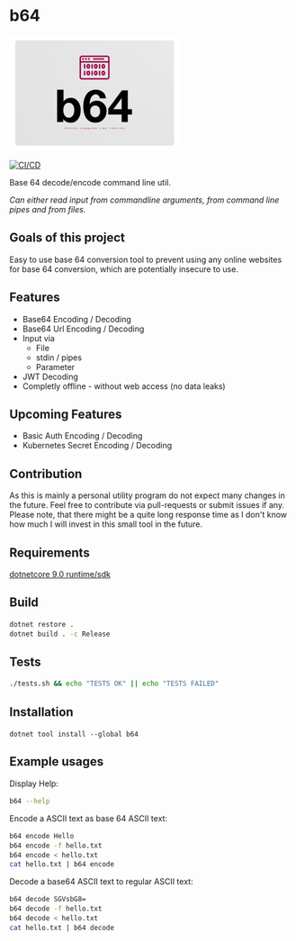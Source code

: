 ﻿# b64

![b64 logo](logo_small.png)

[![CI/CD](https://github.com/PeterIttner/b64/actions/workflows/dotnet.yml/badge.svg)](https://github.com/PeterIttner/b64/actions/workflows/dotnet.yml)

Base 64 decode/encode command line util.

*Can either read input from commandline arguments, from command line pipes and from files.*

## Goals of this project

Easy to use base 64 conversion tool to prevent using any online websites for base 64 conversion, which are potentially insecure to use.

## Features

- Base64 Encoding / Decoding
- Base64 Url Encoding / Decoding
- Input via
  - File
  - stdin / pipes
  - Parameter
- JWT Decoding
- Completly offline - without web access (no data leaks)

## Upcoming Features

- Basic Auth Encoding / Decoding
- Kubernetes Secret Encoding / Decoding

## Contribution

As this is mainly a personal utility program do not expect many changes in the future.
Feel free to contribute via pull-requests or submit issues if any. Please note, that there might be a quite long response time as I don't know how much I will invest in this small tool in the future.

## Requirements

[dotnetcore 9.0 runtime/sdk](https://dotnet.microsoft.com/download/dotnet-core/9.0)

## Build

```bash
dotnet restore .
dotnet build . -c Release
```

## Tests

```bash
./tests.sh && echo "TESTS OK" || echo "TESTS FAILED"
```

## Installation

`dotnet tool install --global b64`

## Example usages

Display Help:

```bash
b64 --help
```

Encode a ASCII text as base 64 ASCII text:

```bash
b64 encode Hello
b64 encode -f hello.txt
b64 encode < hello.txt
cat hello.txt | b64 encode
```

Decode a base64 ASCII text to regular ASCII text:

```bash
b64 decode SGVsbG8=
b64 decode -f hello.txt
b64 decode < hello.txt
cat hello.txt | b64 decode
```